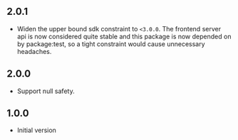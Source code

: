 ## 2.0.1

- Widen the upper bound sdk constraint to `<3.0.0`. The frontend server api
  is now considered quite stable and this package is now depended on by
  package:test, so a tight constraint would cause unnecessary headaches.

## 2.0.0

- Support null safety.

## 1.0.0

- Initial version
